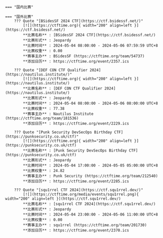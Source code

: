     === "国内比赛"
    
    === "国外比赛"
        ??? Quote "[BSidesSF 2024 CTF](https://ctf.bsidessf.net/)"  
            [![](https://ctftime.org){ width="200" align=left }](https://ctf.bsidessf.net/)  
            **比赛名称** : [BSidesSF 2024 CTF](https://ctf.bsidessf.net/)  
            **比赛形式** : Jeopardy  
            **比赛时间** : 2024-05-04 08:00:00 - 2024-05-06 07:59:59 UTC+8  
            **比赛权重** : 0.00  
            **赛事主办** : BSidesSF (https://ctftime.org/team/54737)  
            **添加日历** : https://ctftime.org/event/2357.ics  
            
        ??? Quote "[DEF CON CTF Qualifier 2024](https://nautilus.institute/)"  
            [![](https://ctftime.org){ width="200" align=left }](https://nautilus.institute/)  
            **比赛名称** : [DEF CON CTF Qualifier 2024](https://nautilus.institute/)  
            **比赛形式** : Jeopardy  
            **比赛时间** : 2024-05-04 08:00:00 - 2024-05-06 08:00:00 UTC+8  
            **比赛权重** : 77.38  
            **赛事主办** : Nautilus Institute (https://ctftime.org/team/181536)  
            **添加日历** : https://ctftime.org/event/2229.ics  
            
        ??? Quote "[Punk Security DevSecOps Birthday CTF](https://punksecurity.co.uk/ctf)"  
            [![](https://ctftime.org){ width="200" align=left }](https://punksecurity.co.uk/ctf)  
            **比赛名称** : [Punk Security DevSecOps Birthday CTF](https://punksecurity.co.uk/ctf)  
            **比赛形式** : Jeopardy  
            **比赛时间** : 2024-05-04 17:00:00 - 2024-05-05 05:00:00 UTC+8  
            **比赛权重** : 24.82  
            **赛事主办** : Punk Security (https://ctftime.org/team/212540)  
            **添加日历** : https://ctftime.org/event/2285.ics  
            
        ??? Quote "[squ1rrel CTF 2024](https://ctf.squ1rrel.dev/)"  
            [![](https://ctftime.org/media/events/squ1rrel.png){ width="200" align=left }](https://ctf.squ1rrel.dev/)  
            **比赛名称** : [squ1rrel CTF 2024](https://ctf.squ1rrel.dev/)  
            **比赛形式** : Jeopardy  
            **比赛时间** : 2024-05-04 23:00:00 - 2024-05-06 11:00:00 UTC+8  
            **比赛权重** : 0.00  
            **赛事主办** : squ1rrel (https://ctftime.org/team/201730)  
            **添加日历** : https://ctftime.org/event/2370.ics  
            